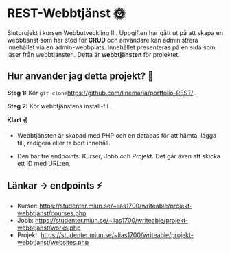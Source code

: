 # REST-Webbtjänst 🌞
Slutprojekt i kursen Webbutveckling III. Uppgiften har gått ut på att skapa en webbtjänst som har stöd för **CRUD** och användare kan administrera innehållet via en admin-webbplats. Innehållet presenteras på en sida som läser från webbtjänsten. 
Detta är **webbtjänsten** för projektet.

## Hur använder jag detta projekt? 🌿
**Steg 1:** Kör ``` git clone ```https://github.com/linemaria/portfolio-REST/ .

**Steg 2:** Kör webbtjänstens install-fil .

**Klart ✌️**

- Webbtjänsten är skapad med PHP och en databas för att hämta, lägga till, redigera eller ta bort innehåll. 

- Den har tre endpoints: Kurser, Jobb och Projekt. Det går även att skicka ett ID med URL:en. 

## Länkar -> endpoints ⚡️
- Kurser: https://studenter.miun.se/~lias1700/writeable/projekt-webbtjanst/courses.php
- Jobb: https://studenter.miun.se/~lias1700/writeable/projekt-webbtjanst/works.php
- Projekt: https://studenter.miun.se/~lias1700/writeable/projekt-webbtjanst/websites.php
